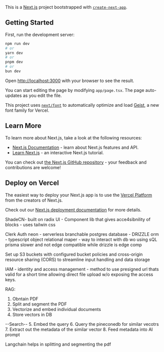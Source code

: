 This is a [Next.js](https://nextjs.org) project bootstrapped with [`create-next-app`](https://nextjs.org/docs/app/api-reference/cli/create-next-app).

## Getting Started

First, run the development server:

```bash
npm run dev
# or
yarn dev
# or
pnpm dev
# or
bun dev
```

Open [http://localhost:3000](http://localhost:3000) with your browser to see the result.

You can start editing the page by modifying `app/page.tsx`. The page auto-updates as you edit the file.

This project uses [`next/font`](https://nextjs.org/docs/app/building-your-application/optimizing/fonts) to automatically optimize and load [Geist](https://vercel.com/font), a new font family for Vercel.

## Learn More

To learn more about Next.js, take a look at the following resources:

- [Next.js Documentation](https://nextjs.org/docs) - learn about Next.js features and API.
- [Learn Next.js](https://nextjs.org/learn) - an interactive Next.js tutorial.

You can check out [the Next.js GitHub repository](https://github.com/vercel/next.js) - your feedback and contributions are welcome!

## Deploy on Vercel

The easiest way to deploy your Next.js app is to use the [Vercel Platform](https://vercel.com/new?utm_medium=default-template&filter=next.js&utm_source=create-next-app&utm_campaign=create-next-app-readme) from the creators of Next.js.

Check out our [Next.js deployment documentation](https://nextjs.org/docs/app/building-your-application/deploying) for more details.


ShadeCN- built on radix UI - Component lib that gives acce4sibnility of blocks - uses tailwin css 

Clerk Auth
neon - serverless branchable postgres database - 
DRIZZLE orm - typescript object relational maper - way to interact with db wo using sQL 
prisma slower and not edge compatible while drizzle is edge comp

Set up S3 buckets with configured bucket policies and cross-origin resource sharing (CORS) to streamline input handling and data storage

IAM - identity and access management  - method to use presigned url thats valid for a short time allowing direct file upload w/o exposing the access keys.


RAG:
1. Obntain PDF
2. Split and segment the PDF
3. Vectorize and embed individual documents
4. Store vectors in DB

--Search--
5. Embed the query
6. Query the pineconedb for similar vecotrs
7. Extract out the metadata of the similar vector
8. Feed metadata into AI prompt

Langchain helps in splitting and segmenting the pdf